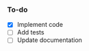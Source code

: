 <!--

Replace this comment with a description of what's being changed by this PR.

If this PR should close an issue, please add one of the magic keywords
(e.g. Fixes) followed by the issue number. For more info see:
https://help.github.com/articles/closing-issues-using-keywords/

-->

### To-do

<!-- Potential tasks related to a new PR. Remove tasks that are not relavant -->

- [x] Implement code
- [ ] Add tests
- [ ] Update documentation
